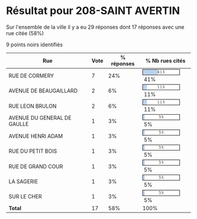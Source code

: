 # Résultat pour 208-SAINT AVERTIN

Sur l'ensemble de la ville il y a eu 29 réponses dont 17 réponses avec une rue citée (58%)

9 points noirs identifiés

| Rue | Vote | % réponses | % Nb rues cités|
|-----|------|------------|----------------|
| RUE DE CORMERY | 7 | 24% | <img src="../../img/bar_41.gif" />&nbsp;41%|
| AVENUE DE BEAUGAILLARD | 2 | 6% | <img src="../../img/bar_11.gif" />&nbsp;11%|
| RUE LEON BRULON | 2 | 6% | <img src="../../img/bar_11.gif" />&nbsp;11%|
| AVENUE DU GENERAL DE GAULLE | 1 | 3% | <img src="../../img/bar_5.gif" />&nbsp;5%|
| AVENUE HENRI ADAM | 1 | 3% | <img src="../../img/bar_5.gif" />&nbsp;5%|
| RUE DU PETIT BOIS | 1 | 3% | <img src="../../img/bar_5.gif" />&nbsp;5%|
| RUE DE GRAND COUR | 1 | 3% | <img src="../../img/bar_5.gif" />&nbsp;5%|
| LA SAGERIE | 1 | 3% | <img src="../../img/bar_5.gif" />&nbsp;5%|
| SUR LE CHER | 1 | 3% | <img src="../../img/bar_5.gif" />&nbsp;5%|
| **Total** | 17 | 58% | 100%|
